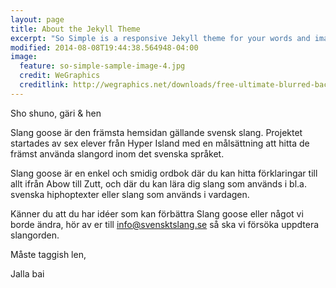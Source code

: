 ```yaml
---
layout: page
title: About the Jekyll Theme
excerpt: "So Simple is a responsive Jekyll theme for your words and images."
modified: 2014-08-08T19:44:38.564948-04:00
image:
  feature: so-simple-sample-image-4.jpg
  credit: WeGraphics
  creditlink: http://wegraphics.net/downloads/free-ultimate-blurred-background-pack/
---
```


Sho shuno, gäri & hen

Slang goose är den främsta hemsidan gällande svensk slang. Projektet startades av sex elever 	från Hyper Island med en målsättning att hitta de främst använda slangord inom det svenska språket.

Slang goose är en enkel och smidig ordbok där du kan hitta förklaringar till allt ifrån Abow till Zutt, och där du kan lära dig slang som används i bl.a. svenska hiphoptexter eller slang som 	används i vardagen.

Känner du att du har idéer som kan förbättra Slang goose eller något vi borde ändra, hör av er 	till info@svensktslang.se så ska vi försöka uppdtera slangorden.

Måste taggish len,

Jalla bai
